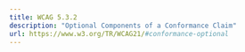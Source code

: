 ```yaml
---
title: WCAG 5.3.2
description: "Optional Components of a Conformance Claim"
url: https://www.w3.org/TR/WCAG21/#conformance-optional
---
```

